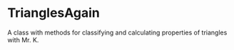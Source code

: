 # TrianglesAgain
A class with methods for classifying and calculating properties of triangles with Mr. K.
